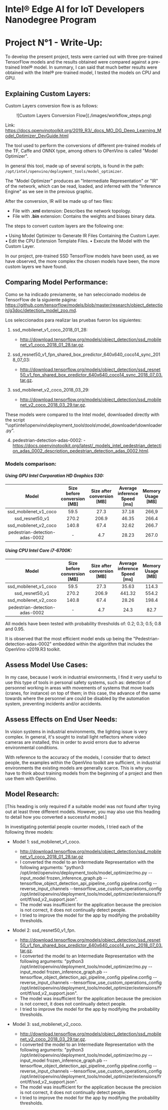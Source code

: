 # Intel® Edge AI for IoT Developers Nanodegree Program

# Project N°1 - Write-Up:


To develop the present project, tests were carried out with three pre-trained TensorFlow models and the results obtained were compared against a pre-trained Intel® model. In summary, I can said that much better results were obtained with the Intel® pre-trained model, I tested the models on CPU and GPU.


## Explaining Custom Layers:

Custom Layers conversion flow is as follows:

<p align="center">
![Custom Layers Conversion Flow](./images/workflow_steps.png)

Link: https://docs.openvinotoolkit.org/2019_R3/_docs_MO_DG_Deep_Learning_Model_Optimizer_DevGuide.html
</p>

The tool used to perform the conversions of different pre-trained models of the TF, Caffe and ONNX type, among others to OPenVino is called "Model Optimizer".

In general this tool, made up of several scripts, is found in the path: ```/opt/intel/openvino/deployment_tools/model_optimizer```.

The "Model Optimizer" produces an "Intermediate Representation" or "IR" of the network, which can be read, loaded, and inferred with the "Inference Engine" as we see in the previous graphic. 

After the conversion, IR will be made up of two files:
* File with **.xml** extension: Describes the network topology.
* File with **.bin** extension: Contains the weights and biases binary data.


The steps to convert custom layers are the following one:

• Using Model Optimizer to Generate IR Files Containing the Custom Layer.
• Edit the CPU Extension Template Files.
• Execute the Model with the Custom Layer.

In our project, pre-trained SSD TensorFlow models have been used, as we have observed, the more complex the chosen models have been, the more custom layers we have found.


## Comparing Model Performance:

Como se ha indicado previamente, se han seleccionado modelos de TensorFlow de la siguiente página: https://github.com/tensorflow/models/blob/master/research/object_detection/g3doc/detection_model_zoo.md.

Los seleccionados para realizar las pruebas fueron los siguientes:

1) ssd_mobilenet_v1_coco_2018_01_28: 
    - http://download.tensorflow.org/models/object_detection/ssd_mobilenet_v1_coco_2018_01_28.tar.gz.

2) ssd_resnet50_v1_fpn_shared_box_predictor_640x640_coco14_sync_2018_07_03: 
    - http://download.tensorflow.org/models/object_detection/ssd_resnet50_v1_fpn_shared_box_predictor_640x640_coco14_sync_2018_07_03.tar.gz.

3) ssd_mobilenet_v2_coco_2018_03_29: 
    - http://download.tensorflow.org/models/object_detection/ssd_mobilenet_v2_coco_2018_03_29.tar.gz.

These models were compared to the Intel model, downloaded directly with the script "\opt\intel\openvino\deployment_tools\tools\model_downloader\downloader.py".

4) pedestrian-detection-adas-0002: 
        - https://docs.openvinotoolkit.org/latest/_models_intel_pedestrian_detection_adas_0002_description_pedestrian_detection_adas_0002.html.

### Models comparison:

#### _Using GPU Intel Corporation HD Graphics 530:_
| Model | Size before conversion [MB] | Size after conversion [MB] | Average inference Speed [ms] | Memory Usage [MB] |
|:-----:|:---------------------------:|:--------------------------:|:----------------------------:|:-----------------:|
ssd_mobilenet_v1_coco | 59.5 | 27.3 | 37.18 | 266,9
ssd_resnet50_v1 | 270.2 | 206.9 | 46.35 | 266.4
ssd_mobilenet_v2_coco | 140.8 | 67.4 | 32.62 | 266.7
pedestrian-detection-adas-0002 | - | 4.7 | 28.23 | 267.0

#### _Using CPU Intel Core i7-6700K:_
| Model | Size before conversion [MB] | Size after conversion [MB] | Average inference Speed [ms] | Memory Usage [MB] |
|:-----:|:---------------------------:|:--------------------------:|:----------------------------:|:-----------------:|
ssd_mobilenet_v1_coco | 59.5 | 27.3 | 35.63 | 114.3 
ssd_resnet50_v1 | 270.2 | 206.9 | 441.32 | 554.2
ssd_mobilenet_v2_coco | 140.8 | 67.4 | 28.26 | 198.4
pedestrian-detection-adas-0002 | - | 4.7 | 24.3 | 82.7

All models have been tested with probability thresholds of: 0.2; 0.3; 0.5; 0.8 and 0.95.

It is observed that the most efficient model ends up being the "Pedestrian-detection-adas-0002" embedded within the algorithm that includes the OpenVino v2019.R3 toolkit.


## Assess Model Use Cases:

In my case, because I work in industrial environments, I find it very useful to use this type of tools in personal safety systems, such as: detection of personnel working in areas with movements of systems that move loads (cranes, for instance) on top of them; in this case, the advance of the same towards where the personnel are could be disabled by the automation system, preventing incidents and/or accidents.


## Assess Effects on End User Needs:

In vision systems in industrial environments, the lighting issue is very complex. In general, it's sought to install light reflectors where video cameras are installed, this in order to avoid errors due to adverse environmental conditions.

With reference to the accuracy of the models, I consider that to detect people, the examples within the OpenVino toolkit are sufficient, in industrial environments the existing models are generally scarce. This is why you have to think about training models from the beginning of a project and then use them with OpenVino.

## Model Research:

[This heading is only required if a suitable model was not found after trying out at least three
different models. However, you may also use this heading to detail how you converted 
a successful model.]

In investigating potential people counter models, I tried each of the following three models:

- Model 1: ssd_mobilenet_v1_coco.
  - http://download.tensorflow.org/models/object_detection/ssd_mobilenet_v1_coco_2018_01_28.tar.gz
  - I converted the model to an Intermediate Representation with the following arguments: "python3 /opt/intel/openvino/deployment_tools/model_optimizer/mo.py --input_model frozen_inference_graph.pb --tensorflow_object_detection_api_pipeline_config pipeline.config --reverse_input_channels --tensorflow_use_custom_operations_config /opt/intel/openvino/deployment_tools/model_optimizer/extensions/front/tf/ssd_v2_support.json".
  - The model was insufficient for the application because the precision is not correct, it does not continually detect people.
  - I tried to improve the model for the app by modifying the probability thresholds.
  
- Model 2: ssd_resnet50_v1_fpn.
  - http://download.tensorflow.org/models/object_detection/ssd_resnet50_v1_fpn_shared_box_predictor_640x640_coco14_sync_2018_07_03.tar.gz.
  - I converted the model to an Intermediate Representation with the following arguments: "python3 /opt/intel/openvino/deployment_tools/model_optimizer/mo.py --input_model frozen_inference_graph.pb --tensorflow_object_detection_api_pipeline_config pipeline.config --reverse_input_channels --tensorflow_use_custom_operations_config /opt/intel/openvino/deployment_tools/model_optimizer/extensions/front/tf/ssd_v2_support.json".
  - The model was insufficient for the application because the precision is not correct, it does not continually detect people. 
  - I tried to improve the model for the app by modifying the probability thresholds.

- Model 3: ssd_mobilenet_v2_coco.
  - http://download.tensorflow.org/models/object_detection/ssd_mobilenet_v2_coco_2018_03_29.tar.gz.
  - I converted the model to an Intermediate Representation with the following arguments: "python3 /opt/intel/openvino/deployment_tools/model_optimizer/mo.py --input_model frozen_inference_graph.pb --tensorflow_object_detection_api_pipeline_config pipeline.config --reverse_input_channels --tensorflow_use_custom_operations_config /opt/intel/openvino/deployment_tools/model_optimizer/extensions/front/tf/ssd_v2_support.json".
  - The  model was insufficient for the application because the precision is not correct, it does not continually detect people.
  - I tried to improve the model for the app by modifying the probability thresholds.
